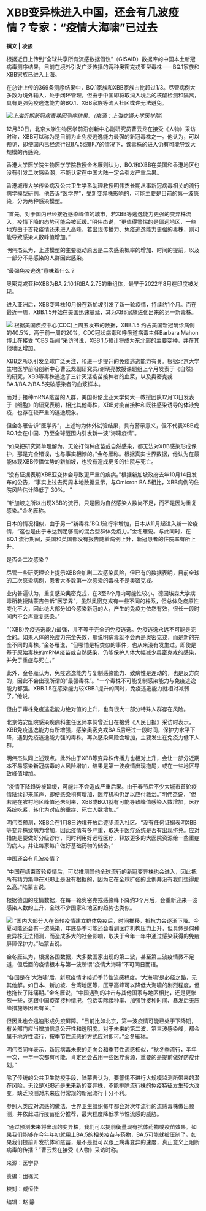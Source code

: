 # XBB变异株进入中国，还会有几波疫情？专家：“疫情大海啸”已过去

**撰文 |** **凌骏**

根据近日上传到“全球共享所有流感数据倡议”（GISAID）数据库的中国本土新冠病毒测序结果，目前在境外引发广泛传播的两种奥密克戎亚型毒株——BQ.1家族和XBB家族已进入上海。

在总计上传的369条测序结果中，BQ.1家族和XBB家族占比超过1/3。尽管病例大多数为境外输入，处于闭环管理，但由于中国即将取消入境后的核酸检测和隔离，具有更强免疫逃逸能力的BQ.1、XBB家族等流入社区或许无法避免。

![](https://inews.gtimg.com/newsapp_bt/0/15591925375/1000)_上海近期新冠病毒基因测序结果。（来源：上海交通大学医学院）_

12月30日，北京大学生物医学前沿创新中心副研究员曹云龙在接受《人物》采访时称，XBB可以称为是目前为止免疫逃逸能力最强的新冠毒株之一。他认为，可以预见，即使国内已经流行过BA.5或BF.7的情况下，该毒株的进入仍有可能导致大规模的再感染。

香港大学医学院生物医学学院教授金冬雁则认为，BQ.1和XBB在美国和香港地区也没有引发二次感染潮，不能认定在中国大陆一定会引发严重后果。

香港城市大学传染病及公共卫生学系助理教授明伟杰长期从事新冠病毒相关的流行病学模型研判，他告诉“医学界”，受新变异株影响的，可能主要是目前的第一波感染，分为两种感染模型。

“首先，对于国内已经接近感染峰值的城市，若XBB等逃逸能力更强的变异株流入，疫情下降的态势可能会被延缓。”明伟杰说，“更值得警惕的是偏远地区，一些地方由于首轮疫情还未进入高峰，若出现传播力、免疫逃逸能力更强的毒株，则可能导致感染人数峰值增加。”

明伟杰认为，上述模型的主要驱动原因是二次感染概率的增加、时间的提前，以及一部分不易感染的人群因此感染。

“最强免疫逃逸”意味着什么？

奥密克戎亚种XBB为BA.2.10.1和BA.2.75的重组体，最早于2022年8月在印度被发现。

进入亚洲后，XBB变异株10月份在新加坡引发了新一轮疫情，持续约1个月。而在最近一周，XBB.1.5开始在美国迅速蔓延，其为XBB家族进化出来的另一新毒株。

![](https://inews.gtimg.com/newsapp_bt/0/15591925462/1000)
根据美国疾控中心(CDC)上周五发布的数据，XBB.1.5
约占美国新冠确诊病例的40.5%，高于前一周的20%。CDC冠状病毒和呼吸道病毒主任Barbara Mahon博士在接受 “CBS
新闻”采访时说，XBB.1.5预计将成为东北部的主要变种，并在其他地区增加。

XBB之所以引发全球广泛关注，和进一步提升的免疫逃逸能力有关。根据北京大学生物医学前沿创新中心曹云龙副研究员/谢晓亮教授课题组上个月发表于《自然》的研究，XBB等毒株逃逸了三针灭活疫苗接种者的血浆，以及奥密克戎BA.1/BA.2/BA.5突破感染者的血浆样本。

而对于接种mRNA疫苗的人群，美国哥伦比亚大学何大一教授团队12月13日发表于《细胞》的研究表明，相比其他毒株，XBB对疫苗接种和既往感染诱导的体液免疫，也存在较严重的逃逸现象。

但金冬雁告诉“医学界”，上述均为体外试验结果，具有警示意义，但不代表XBB或BQ.1会在中国、乃至全球范围内引发新一波“海啸疫情”。

“如果把研究简单理解为，无论打何种疫苗或自然感染，都无法对XBB感染形成保护，那是完全错误，也与事实相悖的。”金冬雁称。根据真实世界数据，他认为在最能体现XBB传播优势的新加坡，也没有造成更多的住院与死亡。

“没有证据表明XBB亚变体会导致更严重的疾病。”根据新加坡政府去年10月14日发布的公告，“事实上过去两周本地数据显示，与Omicron
BA.5相比，XBB病例的住院风险估计降低了 30%。 ”

“新加坡之所以出现XBB的流行，只是因为自然感染人数尚不足，而不是因为重复感染。”金冬雁称。

日本的情况相似，由于另一“新毒株”BQ.1流行率增加，日本从11月起进入新一轮疫情，“这也是由于未达到足够高的混合型群体免疫力。”金冬雁说。与此同时，在BQ.1
流行期间，美国和英国都没有报告随着病例上升，新冠患者的住院率有所上升。

是否会二次感染？

尽管一些研究理论上提示XBB会加剧二次感染风险，但已有的数据表明，目前全球的二次感染病例，患者大多数第一次感染的毒株不是奥密克戎。

业内普遍认为，重复感染奥密克戎，在3至6个月内可能性较小。德国埃森大学病毒所教授陆蒙吉告诉“医学界”，虽然奥密克戎有一些不同的株系，但总体免疫原性变化不大，因此绝大部分如今感染新冠的人，产生的免疫力依然有效，很长一段时间内不会再重复感染。”

“（XBB)免疫逃逸能力最强，并不等于完全的免疫逃逸。免疫逃逸永远不可能是完全的。如果人体的免疫力完全失效，那说明病毒就不会再是奥密克戎，而是新的完全不同的毒株。”金冬雁说，“但哪怕是相类似的事件，也从来没有发生过。即使是基于原始毒株的mRNA疫苗或自然感染，仍能保护人体大幅减少奥密克戎的感染，并免于重症与死亡。”

此外，金冬雁认为，免疫逃逸能力与复制感染能力、致病性是连动的，也是反方向的，因此不会出现所谓的“最强毒株”。“一个毒株不可能复制感染能力与免疫逃逸能力都强。XBB.1.5在感染能力较XBB.1提升的同时，免疫逃逸能力就相对减弱了。”他说。

但由于毒株免疫逃逸能力绝对值的上升，也有很大一部分特殊人群存在风险。

北京佑安医院感染疾病科主任医师李侗曾近日在接受《人民日报》采访时表示，XBB免疫逃逸能力有所增强，感染奥密克戎BA.5后经过一段时间，保护力水平下降，遇到免疫逃逸能力强的毒株，再次感染风险会增加，主要发生在免疫力低下人群。

明伟杰认同上述观点。此外由于XBB等变异株传播力也相对上升，会让一部分近期本不易感染新冠病毒的人风险增加，结果是第一波疫情出现拖尾，或在一些地区导致峰值增加。

“疫情下降趋势被延缓，可能并不会造成严重后果。由于春节后不少大城市首轮疫情陆续迎来尾声，即便感染稍有增加，医疗机构仍足以应付救治。”明伟杰说，“但若是在农村地区峰值还未到来，XBB或BQ.1就有可能导致峰值感染人数增加，医疗系统吃紧，转化为对应的重症、死亡人数增加。”

明伟杰预测，XBB会在1月8日边境开放后逐步流入社区。“没有任何证据表明XBB等变异株致病力增加，因此疫情有多严重，取决于医疗系统是否有出现挤兑。应对措施是要做好分级诊疗，同时利用好远程医疗，释放更多的大医院资源给一些重症的病人，并让每家每户做好基础药物的储备。”

中国还会有几波疫情？

“中国在结束首轮疫情后，可以推测其他全球流行的新冠变异株也会进入，因此把所有精力集中在XBB上是没有根据的，因为它在全球扩张的比例并没有我们想得那么高。”陆蒙吉说。

根据德国的疫情数据，在每一轮奥密克戎感染峰下降约3个月后，会重新迎来一波感染人数的上升，全球不少国家和地区的趋势也类似。

![](https://inews.gtimg.com/newsapp_bt/0/15591925580/1000)
“国内大部分人在首轮疫情建立群体免疫后，时间推移，抵抗力会逐渐下降。今夏可能还会有一波感染，年底冬季可能还会看到医疗机构压力上升，但具体是何种变异株无法预测，而造成多大的社会影响，取决于今年一年中通过感染获得的免疫屏障保护力。”陆蒙吉说。

金冬雁认为，根据各国数据，大多数国家出现的第二波，甚至第三波疫情微不足道，但后面的疫情根本与第一波所谓“疫情大海啸”不可同日而语。

“各国是在‘大海啸’后，新冠疫情才接近季节性流感程度。‘大海啸’是必经之路，无其他解。如日本、新加坡、台湾地区等，压平高峰可以降低大海啸的剧烈程度，但也拖长了阵痛期。”金冬雁说，“中国遇到的冲击与其他国家与地区相比，还是更惨烈一些，这跟中国疫苗接种情况，包括实际接种率、加强针接种时间、暴发后无压峰措施等因素有关。”

但因此也会迅速形成免疫屏障。“目前比如北京，第一波疫情可能已处于下降期，有关部门应当增加信息公开性和透明度。对于未来的第二波、第三波感染峰，都会属于地方性流行，按季节性流感的方式应对即可。”金冬雁称。

明伟杰同样表示，新冠病毒未来的走向会和季节性流感相似，“秋冬季流行，半年一次，一年一次都有可能，肯定还会占用一些医疗资源，重要的是提前做好防疫计划。”

除了传统的公共卫生防疫手段，陆蒙吉认为，要警惕不进行大规模监测所带来的潜在风险，无论是XBB还是未来新的变异株，不能排除流行株的免疫特征发生较大改变，缺乏预测对未来应付常规的新冠流行十分不利。

参照人类应对流感的做法，世界卫生组织每年都会对次年流行的流感毒株做出预测，并依此进行疫苗组分推荐，最大程度降低季节性流感的威胁。

“通过预测未来将出现的变异株，我们可以提前衡量现有抗体药物或疫苗效果。如果我们能够在今年年初就用上BA.5的相关疫苗与药物，BA.5可能就被压制了。如果我们提前开发抗体和疫苗，是不是就可以跟上病毒变异的速度，真正意义上阻断病毒的传播？”曹云龙在接受《人物》采访时称。

来源：医学界

责编：田栋梁

校对：臧恒佳

编辑：赵 静

